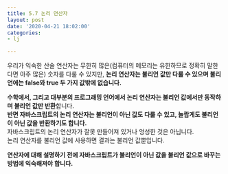 ```yaml
---
title: 5.7 논리 연산자
layout: post
date: '2020-04-21 18:02:00'
categories:
- lj

---
```


우리가 익숙한 산술 연산자는 무한히 많은(컴퓨터의 메모리는 유한하므로 정확히 말한다면 아주 많은) 숫자를 다룰 수 있지만, **논리 연산자는 불리언 값만 다룰 수 있으며 불리언에는 false와 true 두 가지 값밖에 없습니다.**  

**수학에서, 그리고 대부분의 프로그래밍 언어에서 논리 연산자는 불리언 값에서만 동작하며 불리언 값만 반환**합니다.  
**반면 자바스크립트의 논리 연산자는 불리언이 아닌 값도 다룰 수 있고, 놀랍게도 불리언이 아닌 값을 반환하기도 합니다.**  
자바스크립트의 논리 연산자가 잘못 만들어져 있거나 엉성한 것은 아닙니다.  
논리 연산자를 불리언 값에 사용하면 결과는 불리언 값뿐입니다.  

**연산자에 대해 설명하기 전에 자바스크립트가 불리언이 아닌 값을 불리언 값으로 바꾸는 방법에 익숙해져야 합니다.**
